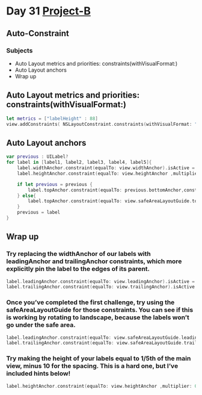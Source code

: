 # Day 31 <a href="https://github.com/devmehmetates/365-day-of-code/tree/main/Project/Day30-31-2"> Project-B </a>

## Auto-Constraint

### Subjects

+ Auto Layout metrics and priorities: constraints(withVisualFormat:)
+ Auto Layout anchors
+ Wrap up

## Auto Layout metrics and priorities: constraints(withVisualFormat:)
```swift
let metrics = ["labelHeight" : 88]
view.addConstraints( NSLayoutConstraint.constraints(withVisualFormat: "V:|[label1(labelHeight@999)]-[label2(label1)]-[label3(label1)]-[label4(label1)]-[label5(label1)]-(>=10)-|", options: [], metrics: metrics, views: viewsDictionary))
```

## Auto Layout anchors
```swift
var previous : UILabel?
for label in [label1, label2, label3, label4, label5]{
    label.widthAnchor.constraint(equalTo: view.widthAnchor).isActive = true
    label.heightAnchor.constraint(equalTo: view.heightAnchor ,multiplier: 0.17 ,constant: 0).isActive = true

    if let previous = previous {
        label.topAnchor.constraint(equalTo: previous.bottomAnchor,constant: 10).isActive = true
    } else{
        label.topAnchor.constraint(equalTo: view.safeAreaLayoutGuide.topAnchor,constant: 0).isActive = true
    }
    previous = label
}
```

## Wrap up

### Try replacing the widthAnchor of our labels with leadingAnchor and trailingAnchor constraints, which more explicitly pin the label to the edges of its parent.
```swift
label.leadingAnchor.constraint(equalTo: view.leadingAnchor).isActive = true
label.trailingAnchor.constraint(equalTo: view.trailingAnchor).isActive = true
```

### Once you’ve completed the first challenge, try using the safeAreaLayoutGuide for those constraints. You can see if this is working by rotating to landscape, because the labels won’t go under the safe area.

```swift
label.leadingAnchor.constraint(equalTo: view.safeAreaLayoutGuide.leadingAnchor).isActive = true
label.trailingAnchor.constraint(equalTo: view.safeAreaLayoutGuide.trailingAnchor).isActive = true
```

### Try making the height of your labels equal to 1/5th of the main view, minus 10 for the spacing. This is a hard one, but I’ve included hints below!
```swift
label.heightAnchor.constraint(equalTo: view.heightAnchor ,multiplier: 0.17 ,constant: 0).isActive = true
```
